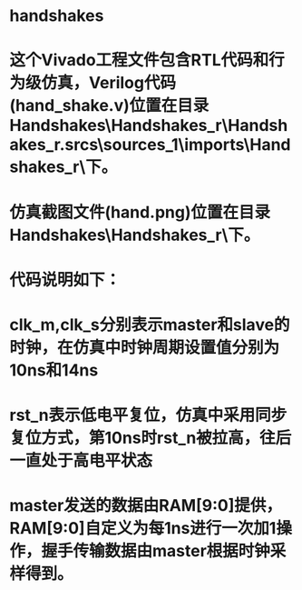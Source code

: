 # handshakes
# 这个Vivado工程文件包含RTL代码和行为级仿真，Verilog代码(hand_shake.v)位置在目录Handshakes\Handshakes_r\Handshakes_r.srcs\sources_1\imports\Handshakes_r\下。
# 仿真截图文件(hand.png)位置在目录Handshakes\Handshakes_r\下。
# 代码说明如下：
# clk_m,clk_s分别表示master和slave的时钟，在仿真中时钟周期设置值分别为10ns和14ns
# rst_n表示低电平复位，仿真中采用同步复位方式，第10ns时rst_n被拉高，往后一直处于高电平状态
# master发送的数据由RAM[9:0]提供，RAM[9:0]自定义为每1ns进行一次加1操作，握手传输数据由master根据时钟采样得到。
